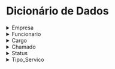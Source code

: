 # Dicionário de Dados

<details>
<summary>Empresa</summary>
| Nome Dos Campos | Tipo de dados | Comprimento | Restrições   | Valor padrão   | Descrição                           |
|:---------------:|:-------------:|:-----------:|:------------:|:--------------:|:-----------------------------------:|
| emp_cod         | INT           | Default     | PK, NOT NULL | auto_increment | Número de identificação da empresa  |
| emp_nome        | VARCHAR       | 20          | NOT NULL     | N/A            | Razão Social da empresa             |
| emp_cnpj        | VARCHAR       | 30          | NOT NULL     | N/A            | CNPJ da empresa                     |
| emp_senha       | BINARY        | 72          | NOT NULL     | N/A            | Senha da empresa                    |
| emp_email       | VARCHAR       | 48          | NOT NULL     | N/A            | Email da empresa                    |

</details>


<details>
<summary>Funcionario</summary>

</details>


<details>
<summary>Cargo</summary>

</details>


<details>
<summary>Chamado</summary>

</details>


<details>
<summary>Status</summary>

</details>


<details>
<summary>Tipo_Servico</summary>

</details>

<!-- <details>

</details>

<details>

</details>

<details>

</details>

<details>

</details>

<details>

</details> -->